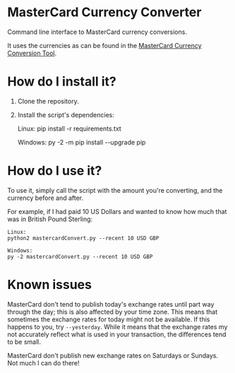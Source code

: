 MasterCard Currency Converter
=============================

Command line interface to MasterCard currency conversions.

It uses the currencies as can be found in the [MasterCard Currency Conversion Tool](https://www.mastercard.com/global/currencyconversion/index.html).

# How do I install it?

1. Clone the repository.
2. Install the script's dependencies:

    Linux:
    pip install -r requirements.txt

    Windows:
    py -2 -m pip install --upgrade pip

# How do I use it?

To use it, simply call the script with the amount you're converting, and the currency before and after.

For example, if I had paid 10 US Dollars and wanted to know how much that was in British Pound Sterling:

```shell
Linux:
python2 mastercardConvert.py --recent 10 USD GBP

Windows:
py -2 mastercardConvert.py --recent 10 USD GBP
```

# Known issues

MasterCard don't tend to publish today's exchange rates until part way through the day; this is also affected by your time zone.  This means that sometimes the exchange rates for today might not be available.  If this happens to you, try `--yesterday`.  While it means that the exchange rates my not accurately reflect what is used in your transaction, the differences tend to be small.

MasterCard don't publish new exchange rates on Saturdays or Sundays.  Not much I can do there!
